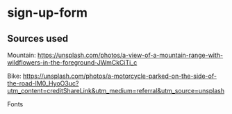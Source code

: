 # sign-up-form
## Sources used
Mountain: 
https://unsplash.com/photos/a-view-of-a-mountain-range-with-wildflowers-in-the-foreground-JWmCkCiTi_c

Bike: 
https://unsplash.com/photos/a-motorcycle-parked-on-the-side-of-the-road-IM0_HyoO3uc?utm_content=creditShareLink&utm_medium=referral&utm_source=unsplash

Fonts
  